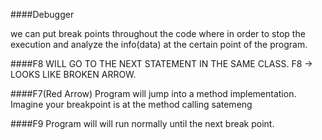 ####Debugger

we can put break points throughout the code where in order to stop the execution
and analyze the info(data) at the certain point of the program.

####F8 
WILL GO TO THE NEXT STATEMENT IN THE SAME CLASS. F8 -> LOOKS LIKE BROKEN ARROW.


####F7(Red Arrow)
Program will jump into a method implementation.
Imagine your breakpoint is at the method calling satemeng


####F9 
Program will will run normally until the next break point.